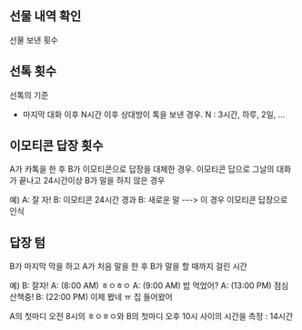
## 선물 내역 확인
선물 보낸 횟수

## 선톡 횟수
선톡의 기준
* 마지막 대화 이후 N시간 이후 상대방이 톡을 보낸 경우. N : 3시간, 하루, 2일, ...


## 이모티콘 답장 횟수
A가 카톡을 한 후 B가 이모티콘으로 답장을 대체한 경우.
이모티콘 답으로 그날의 대화가 끝나고 24시간이상 B가 말을 하지 않은 경우

예)
A: 잘 자!
B: 이모티콘
24시간 경과
B: 새로운 말
---> 이 경우 이모티콘 답장으로 인식


## 답장 텀
B가 마지막 막을 하고 A가 처음 말을 한 후 B가 말을 할 때까지 걸린 시간

예)
B: 잘자!
A: (8:00 AM) ㅎㅇㅎㅇ
A: (9:00 AM) 밥 먹었어?
A: (13:00 PM) 점심 산책중!
B: (22:00 PM) 이제 봤네 ㅠ 집 들어왔어

A의 첫마디 오전 8시의 ㅎㅇㅎㅇ와 B의 첫마디 오후 10시 사이의 시간을 측정 : 14시간

